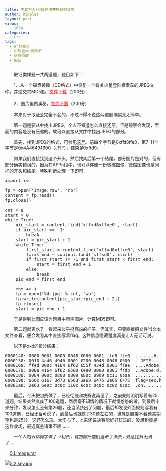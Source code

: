 ```yaml
---
title: 中软吉大•问鼎杯决赛样题取证类
author: Ripples
layout: post
views:
  - 1034
categories:
  - CTF
tags:
  - WriteUp
  - 中软吉大•问鼎杯
  - 信息隐藏
  - 取证
---
```

<p style="text-indent: 2em;">
  取证类样题一共两道题，题目如下：
</p>

<p style="text-indent: 2em;">
  1、从一个磁盘镜像（DD格式）中恢复一个有关火星登陆探索车的JPEG文件，并递交其MD5值。<a href="http://sec.hdu.edu.cn/files/5.1.Image.rar" style="box-sizing: border-box; margin: 0px; padding: 0px; border: 0px; font-family: arial, helvetica, sans-serif; line-height: 24px; vertical-align: baseline; text-decoration: underline; white-space: normal; color: red;"><span style="box-sizing: border-box; color: red; font-family: arial, helvetica, sans-serif;">文件下载</span></a>（200分）
</p>

<p style="text-indent: 2em;">
  2、图片里的奥秘。<a href="http://sec.hdu.edu.cn/files/5.2.key.jpg" style="box-sizing: border-box; margin: 0px; padding: 0px; border: 0px; font-family: arial, helvetica, sans-serif; line-height: 24px; vertical-align: baseline; text-decoration: underline; white-space: normal; color: red;"><span style="box-sizing: border-box; color: red; font-family: arial, helvetica, sans-serif;">文件下载</span></a>（200分）
</p>

<!--more-->

<p style="text-indent: 2em;">
  本来对于取证是完全不会的，不过不得不说这两道题确实是太简单。
</p>

<p style="text-indent: 2em;">
</p>

<p style="text-indent: 2em;">
  第一题是要从中找出JPEG，个人不知道怎么直接还原，但是观察会发现，里面的内容是没有压缩的，故可以直接从文件中找出JPEG的部分。
</p>

<p style="text-indent: 2em;">
  首先，找到JPEG的格式，可参见<a href="http://blog.csdn.net/lpt19832003/article/details/1713718" target="_blank">这里</a>。前四个字节是0xffd8ffe0，第7-11个字节是0x4A46494600（JFIF），结束是0xffd9。
</p>

<p style="text-indent: 2em;">
  如果我们直接找到这个开头，然后找其后第一个结尾，部分图片是对的，但有部分确实错误的，因为在APPn段中，也可以存储一份微缩图像，微缩图像也是同样的开头和结尾。特殊判断处理一下即可：
</p>

<pre class="brush:python;toolbar:false">import&nbsp;re

fp&nbsp;=&nbsp;open(&#39;Image.raw&#39;,&nbsp;&#39;rb&#39;)
content&nbsp;=&nbsp;fp.read()
fp.close()

cnt&nbsp;=&nbsp;0
start&nbsp;=&nbsp;0
while&nbsp;True:
&nbsp;&nbsp;&nbsp;&nbsp;pic_start&nbsp;=&nbsp;content.find(&#39;xffxd8xffxe0&#39;,&nbsp;start)
&nbsp;&nbsp;&nbsp;&nbsp;if&nbsp;pic_start&nbsp;==&nbsp;-1:
&nbsp;&nbsp;&nbsp;&nbsp;&nbsp;&nbsp;&nbsp;&nbsp;break
&nbsp;&nbsp;&nbsp;&nbsp;start&nbsp;=&nbsp;pic_start&nbsp;+&nbsp;1
&nbsp;&nbsp;&nbsp;&nbsp;while&nbsp;True:
&nbsp;&nbsp;&nbsp;&nbsp;&nbsp;&nbsp;&nbsp;&nbsp;first_start&nbsp;=&nbsp;content.find(&#39;xffxd8xffxe0&#39;,&nbsp;start)
&nbsp;&nbsp;&nbsp;&nbsp;&nbsp;&nbsp;&nbsp;&nbsp;first_end&nbsp;=&nbsp;content.find(&#39;xffxd9&#39;,&nbsp;start)
&nbsp;&nbsp;&nbsp;&nbsp;&nbsp;&nbsp;&nbsp;&nbsp;if&nbsp;first_start&nbsp;!=&nbsp;-1&nbsp;and&nbsp;first_start&nbsp;&lt;&nbsp;first_end:
&nbsp;&nbsp;&nbsp;&nbsp;&nbsp;&nbsp;&nbsp;&nbsp;&nbsp;&nbsp;&nbsp;&nbsp;start&nbsp;=&nbsp;first_end&nbsp;+&nbsp;1
&nbsp;&nbsp;&nbsp;&nbsp;&nbsp;&nbsp;&nbsp;&nbsp;else:
&nbsp;&nbsp;&nbsp;&nbsp;&nbsp;&nbsp;&nbsp;&nbsp;&nbsp;&nbsp;&nbsp;&nbsp;break
&nbsp;&nbsp;&nbsp;&nbsp;pic_end&nbsp;=&nbsp;first_end
&nbsp;&nbsp;&nbsp;&nbsp;
&nbsp;&nbsp;&nbsp;&nbsp;cnt&nbsp;+=&nbsp;1
&nbsp;&nbsp;&nbsp;&nbsp;fp&nbsp;=&nbsp;open(&#39;%d.jpg&#39;&nbsp;%&nbsp;cnt,&nbsp;&#39;wb&#39;)
&nbsp;&nbsp;&nbsp;&nbsp;fp.write(content[pic_start:pic_end&nbsp;+&nbsp;2])
&nbsp;&nbsp;&nbsp;&nbsp;fp.close()
&nbsp;&nbsp;&nbsp;&nbsp;start&nbsp;=&nbsp;pic_end&nbsp;+&nbsp;1</pre>

<p style="text-indent: 2em;">
  于是得到<a href="http://geekjayvic-wordpress.stor.sinaapp.com/uploads/2014/09/1.jpg" target="_blank">此图</a>应该为题目中所需图片，计算MD5即可。
</p>

<p style="text-indent: 2em;">
</p>

<p style="text-indent: 2em;">
  第二题就更水了，看起来似乎挺高端的样子，但其实，只要直接把文件当文本文件查看，便会发现其中直接写着flag，这种信息隐藏程度真是让人无话可说。
</p>

<p style="text-indent: 2em;">
  以下是xxd的部分结果：
</p>

<pre class="brush:plain;toolbar:false">0000140:&nbsp;0000&nbsp;0001&nbsp;0000&nbsp;0048&nbsp;0000&nbsp;0001&nbsp;ffd8&nbsp;ffe0&nbsp;&nbsp;.......H........
0000150:&nbsp;0010&nbsp;4a46&nbsp;4946&nbsp;0001&nbsp;0200&nbsp;0048&nbsp;0048&nbsp;0000&nbsp;&nbsp;..JFIF.....H.H..
0000160:&nbsp;ffed&nbsp;000c&nbsp;4164&nbsp;6f62&nbsp;655f&nbsp;434d&nbsp;0001&nbsp;ffee&nbsp;&nbsp;....Adobe_CM....
0000170:&nbsp;000e&nbsp;4164&nbsp;6f62&nbsp;6500&nbsp;6480&nbsp;0000&nbsp;0001&nbsp;ffdb&nbsp;&nbsp;..Adobe.d.......
0000180:&nbsp;0084&nbsp;000c&nbsp;0808&nbsp;0809&nbsp;080c&nbsp;0909&nbsp;0c11&nbsp;0b0a&nbsp;&nbsp;................
0000190:&nbsp;666c&nbsp;6167&nbsp;3d73&nbsp;6563&nbsp;2e68&nbsp;6475&nbsp;2e65&nbsp;6475&nbsp;&nbsp;flag=sec.hdu.edu
00001a0:&nbsp;2e63&nbsp;6e0c&nbsp;0c0c&nbsp;110c&nbsp;0c0c&nbsp;0c0c&nbsp;0c0c&nbsp;0c0c&nbsp;&nbsp;.cn.............</pre>

<p style="text-indent: 2em;">
</p>

<p style="text-indent: 2em;">
  最后，今天把初赛做了，已经彻底和决赛说再见了，之前规则明明写着有25道题，结果突然变成了100道题，然后毫不知情的情况下就慢悠悠的做，到最后十来分钟，发现怎么还有第26题，还当系统出了问题，最后却发现外面规则写着有100道题，已经无话可说了，到最后也就做了30题左右的，这就是直接不看题蒙期望也是25分，这还怎么玩。太伤心了，本来还说决赛能好好玩玩的，没想到竟是这样收场，最近真是诸事不顺……
</p>

<p style="text-indent: 2em;">
  一个人跑去帮同学做了下初赛，竟然都把他们送进了决赛，对这比赛无语了……
</p>

<p style="line-height: 16px;">
  <img src="http://geekjayvic.sinaapp.com/wp-content/plugins/wp-ueditor2/ueditor/dialogs/attachment/fileTypeImages/icon_rar.gif" width="16" height="16" border="0" hspace="0" vspace="0" title="" style="width: 16px; height: 16px;" /><a href="http://pan.baidu.com/s/1eQqxHFc" target="_blank" textvalue="5.1.Image.rar">5.1.Image.rar</a>
</p>

<p style="line-height: 16px;">
  <a href="http://geekjayvic-wordpress.stor.sinaapp.com/uploads/2014/09/5.2.key_.jpg"><img src="http://geekjayvic.sinaapp.com/wp-content/plugins/wp-ueditor2/ueditor/dialogs/attachment/fileTypeImages/icon_default.png" style="line-height: 16px; white-space: normal;" /></a><a href="http://geekjayvic-wordpress.stor.sinaapp.com/uploads/2014/09/5.2.key_.jpg" style="line-height: 16px; white-space: normal;">5.2.key.jpg</a>
</p>
